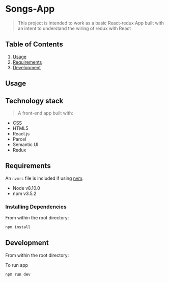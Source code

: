 # Songs-App

> This project is intended to work as a basic React-redux App built with an intent to understand the wiring of redux with React

## Table of Contents

1.  [Usage](#Usage)
1.  [Requirements](#requirements)
1.  [Development](#development)

## Usage

## Technology stack

> A front-end app built with:

- CSS
- HTML5
- React.js
- Parcel
- Semantic UI
- Redux

## Requirements

An `nvmrc` file is included if using [nvm](https://github.com/creationix/nvm).

- Node v8.10.0
- npm v3.5.2

### Installing Dependencies

From within the root directory:

```sh
npm install
```

## Development

From within the root directory:

To run app

```sh
npm run dev
```
